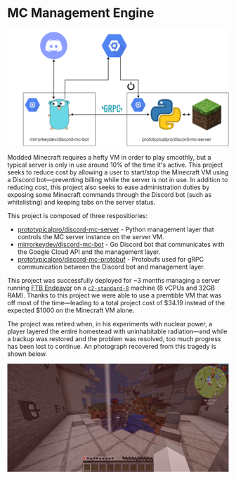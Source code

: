 # MC Management Engine

![Diagram showing the high-level structure of the Minecraft management engine, including a Go discord bot and a seperate python management layer running a minecraft server](readme/mcservice.png)

Modded Minecraft requires a hefty VM in order to play smoothly, but a typical server is only in use around 10% of the time it's active. This project seeks to reduce cost by allowing a user to start/stop the Minecraft VM using a Discord bot—preventing billing while the server is not in use. In addition to reducing cost, this project also seeks to ease administration duties by exposing some Minecraft commands through the Discord bot (such as whitelisting) and keeping tabs on the server status.

This project is composed of three respositiories:
* [prototypicalpro/discord-mc-server](https://github.com/prototypicalpro/discord-mc-server) - Python management layer that controls the MC server instance on the server VM.
* [mirrorkeydev/discord-mc-bot](https://github.com/mirrorkeydev/discord-mc-bot) - Go Discord bot that communicates with the Google Cloud API and the management layer.
* [prototypicalpro/discord-mc-protobuf](https://github.com/prototypicalpro/discord-mc-protobuf) - Protobufs used for gRPC communication between the Discord bot and management layer.

This project was successfully deployed for ~3 months managing a server running [FTB Endeavor](https://www.feed-the-beast.com/modpack/ftb_endeavour) on a [`c2-standard-8`](https://cloud.google.com/compute/docs/compute-optimized-machines) machine (8 vCPUs and 32GB RAM). Thanks to this project we were able to use a premtible VM that was off most of the time—leading to a total project cost of $34.19 instead of the expected $1000 on the Minecraft VM alone.

The project was retired when, in his experiments with nuclear power, a player layered the entire homestead with uninhabitable radiation—and while a backup was restored and the problem was resolved, too much progress has been lost to continue. An photograph recovered from this tragedy is shown below.

![A Minecraft nuclear reactor seconds after it overheated and exploded](readme/oops.png)
